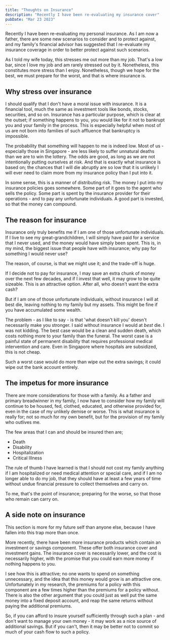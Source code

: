 ```yaml
---
title: "Thoughts on Insurance"
description: "Recently I have been re-evaluating my insurance cover"
pubDate: "Mar 23 2023"
---
```


Recently I have been re-evaluating my personal insurance. As I am now a father, there are some new scenarios to consider and to protect against, and my family's financial advisor has suggested that I re-evaluate my insurance coverage in order to better protect against such scenarios. 

As I told my wife today, this stresses me out more than my job. That's a low bar, since I love my job and am rarely stressed out by it. Nonetheless, this constitutes more stress than I enjoy. Nonetheless, though we hope for the best, we must prepare for the worst, and that is where insurance is.

## Why stress over insurance

I should qualify that I don't have a moral issue with insurance. It is a financial tool, much the same as investment tools like bonds, stocks, securities, and so on. Insurance has a particular purpose, which is clear at the outset; if something happens to you, you would like for it not to bankrupt you and your family in the process. This is especially helpful when most of us are not born into families of such affluence that bankruptcy is impossible. 

The probability that something will happen to me is indeed low. Most of us - especially those in Singapore - are less likely to suffer unnatural deaths than we are to win the lottery. The odds are good, as long as we are not intentionally putting ourselves at risk. And that is exactly what insurance is based on; the chances that I will die abruptly are so low that it is unlikely I will ever need to claim more from my insurance policy than I put into it. 

In some sense, this is a manner of distributing risk. The money I put into my insurance policies goes somewhere. Some part of it goes to the agent who sells the policy. Some part is spent by the insurance provider for their operations - and to pay any unfortunate individuals. A good part is invested, so that the money can compound.

## The reason for insurance

Insurance only truly benefits me if I am one of those unfortunate individuals. If I live to see my great-grandchildren, I will simply have paid for a service that I never used, and the money would have simply been spent. This is, in my mind, the biggest issue that people have with insurance; why pay for something I would never use? 

The reason, of course, is that we might use it; and the trade-off is huge. 

If I decide not to pay for insurance, I may save an extra chunk of money over the next few decades, and if I invest that well, it may grow to be quite sizeable. This is an attractive option. After all, who doesn't want the extra cash? 

But if I am one of those unfortunate individuals, without insurance I will at best die, leaving nothing to my family but my assets. This might be fine if you have accumulated some wealth. 

The problem - as I like to say - is that 'what doesn't kill you' doesn't necessarily make you stronger. I said without insurance I would at *best* die. I was not kidding. The best case would be a clean and sudden death, which costs nothing more to your family than the funeral. The worst case is a painful state of permanent disability that requires professional medical intervention and care. Even in Singapore where hospitals are subsidized, this is not cheap.

Such a worst case would do more than wipe out the extra savings; it could wipe out the bank account entirely.

## The impetus for more insurance

There are more considerations for those with a family. As a father and primary breadwinner in my family, I now have to consider how my family will continue to be housed, fed, clothed, educated, and otherwise provided for, even in the case of my unlikely demise or worse. This is what insurance is really for; not so much for my own benefit, but for the provision of my family who outlives me. 

The few areas that I can and should be insured then are;
- Death
- Disability
- Hospitalization
- Critical Illness

The rule of thumb I have learned is that I should not cost my family anything if I am hospitalized or need medical attention or special care, and if I am no longer able to do my job, that they should have at least a few years of time without undue financial pressure to collect themselves and carry on. 

To me, that's the point of insurance; preparing for the worse, so that those who remain can carry on.

## A side note on insurance

This section is more for my future self than anyone else, because I have fallen into this trap more than once. 

More recently, there have been more insurance products which contain an investment or savings component. These offer both insurance cover and investment gains. The insurance cover is necessarily lower, and the cost is necessarily higher, with the promise that you could earn more money if nothing happens to you. 

I see how this is attractive; no one wants to spend on something unnecessary, and the idea that this money would grow is an attractive one. Unfortunately in my research, the premiums for a policy with this component are a few times higher than the premiums for a policy without. There is also the other argument that you could just as well put the same money into a fixed deposit account, and reap the same returns without paying the additional premiums.

So, if you can afford to insure yourself sufficiently through such a plan - and don't want to manage your own money - it may work as a nice source of additional savings. But if you can't, then it may be better not to commit so much of your cash flow to such a policy. 

